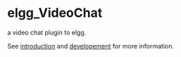 elgg_VideoChat
==============

a video chat plugin to elgg. 

See [introduction][intro] and [developement][dev] for more information.

[intro]: https://github.com/laike9m/VideoChat/blob/master/introduction_zh.md
[dev]: https://github.com/laike9m/VideoChat/blob/master/development.md